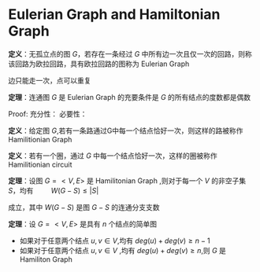 # Eulerian Graph and Hamiltonian Graph

**定义**：无孤立点的图 $G$，若存在一条经过 $G$ 中所有边一次且仅一次的回路，则称该回路为欧拉回路，具有欧拉回路的图称为 Eulerian Graph

边只能走一次，点可以重复

**定理**：连通图 $G$ 是 Eulerian Graph 的充要条件是 $G$ 的所有结点的度数都是偶数

Proof:
充分性：
必要性：

**定义**：给定图 $G$,若有一条路通过G中每一个结点恰好一次，则这样的路被称作 Hamilitionian Graph

**定义**：若有一个圈，通过 $G$ 中每一个结点恰好一次，这样的圈被称作 Hamilitionian circuit

**定理**：设图 $G=<V,E>$ 是 Hamilitonian Graph ,则对于每一个 $V$ 的非空子集 $S$，均有
$\qquad W(G−S)≤ |S|$

成立，其中 $W(G−S)$ 是图 $G−S$ 的连通分支支数

**定理**：设 $G=<V,E>$ 是具有 $n$ 个结点的简单图

- 如果对于任意两个结点 $u,v ∈ V$,均有 $deg⁡(u)+deg⁡(v)≥n−1$
- 如果对于任意两个结点 $u,v ∈ V$ ,均有 $deg⁡(u)+deg⁡(v)≥n$,则 $G$ 是 Hamiliton Graph

